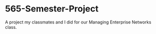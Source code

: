 # 565-Semester-Project
A project my classmates and I did for our Managing Enterprise Networks class. 
